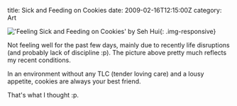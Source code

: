 title: Sick and Feeding on Cookies
date: 2009-02-16T12:15:00Z
category: Art

!['Feeling Sick and Feeding on Cookies' by Seh Hui](http://img.photobucket.com/albums/v95/seh_hui/livejournal/Photo-0040.jpg){: .img-responsive}

Not feeling well for the past few days, mainly due to recently life disruptions (and probably lack of discipline :p). The picture above pretty much reflects my recent conditions.

In an environment without any TLC (tender loving care) and a lousy appetite, cookies are always your best friend.

That's what I thought :p.


